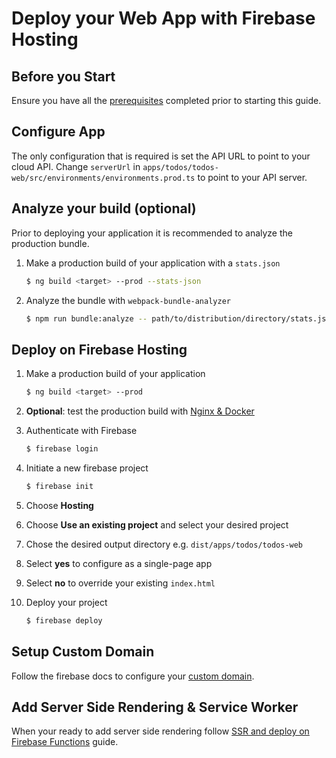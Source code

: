 # Deploy your Web App with Firebase Hosting

## Before you Start

Ensure you have all the [prerequisites] completed prior to starting this guide.

## Configure App

The only configuration that is required is set the API URL to point to your cloud API.
Change `serverUrl` in `apps/todos/todos-web/src/environments/environments.prod.ts` to point to your API server.

## Analyze your build (optional)

Prior to deploying your application it is recommended to analyze the production bundle.

1. Make a production build of your application with a `stats.json`

   ```bash
   $ ng build <target> --prod --stats-json
   ```

2. Analyze the bundle with `webpack-bundle-analyzer`

   ```bash
   $ npm run bundle:analyze -- path/to/distribution/directory/stats.json
   ```

## Deploy on Firebase Hosting

1. Make a production build of your application

   ```bash
   $ ng build <target> --prod
   ```

2. **Optional**: test the production build with [Nginx & Docker]
3. Authenticate with Firebase

   ```bash
   $ firebase login
   ```

4. Initiate a new firebase project

   ```bash
   $ firebase init
   ```

5. Choose **Hosting**
6. Choose **Use an existing project** and select your desired project
7. Chose the desired output directory e.g. `dist/apps/todos/todos-web`
8. Select **yes** to configure as a single-page app
9. Select **no** to override your existing `index.html`
10. Deploy your project

    ```bash
    $ firebase deploy
    ```

## Setup Custom Domain

Follow the firebase docs to configure your [custom domain].

## Add Server Side Rendering & Service Worker

When your ready to add server side rendering follow [SSR and deploy on Firebase Functions] guide.

[prerequisites]: https://zero-to-prouction.dev/guides/getting-started
[nginx & docker]: https://github.com/jonathonadams/zero-to-production/docker/README.md
[custom domain]: https://firebase.google.com/docs/hosting/custom-domain
[ssr and deploy on firebase functions]: https://zerp-to-production/guides/ssr-firebase-functions
